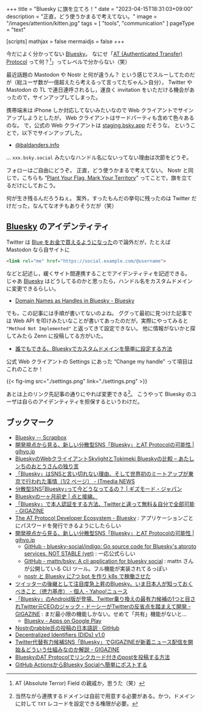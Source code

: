 +++
title = "Bluesky に旗を立てろ！"
date =  "2023-04-15T18:31:03+09:00"
description = "正直，どう使うかまるで考えてない。"
image = "/images/attention/kitten.jpg"
tags = [ "tools", "communication" ]
pageType = "text"

[scripts]
  mathjax = false
  mermaidjs = false
+++

今だによく分かってない [Bluesky]。
なにせ「[AT (Authenticated Transfer) Protocol](https://atproto.com/ "The AT Protocol") って何？[^at1]」ってレベルで分からない（笑）

[^at1]: AT (Absolute Terror) Field の親戚か，思うた（笑）

最近話題の Mastodon や Nostr と何が違うん？ という感じでスルーしてたのだが（総ユーザ数が一億超えたら考えるって言ってたぢゃん＞自分）， Twitter や Mastodon の TL で連日連呼されるし，運良く invitation をいただける機会があったので，サインアップしてしまった。

携帯端末は iPhone しか対応してないみたいなので Web クライアントでサインアップしようとしたが， Web クライアントはサードパーティも含めて色々あるのな。
で，公式の Web クライアントは [staging.bsky.app] だそうな。
ということで，以下でサインアップした。

- [@baldanders.info](https://staging.bsky.app/profile/baldanders.info)

... `xxx.bsky.social` みたいなハンドル名にないってない理由は次節をどうぞ。

フォローはご自由にどうぞ。
正直，どう使うかまるで考えてない。
Nostr と同じで，こちらも “[Plant Your Flag, Mark Your Territory](https://krebsonsecurity.com/2018/06/plant-your-flag-mark-your-territory/ "Plant Your Flag, Mark Your Territory – Krebs on Security")” ってことで，旗を立てるだけにしておこう。

何が生き残るんだろうねぇ。
案外，すったもんだの挙句に残ったのは Twitter だけだった，なんてなオチもありそうだが（笑）

## [Bluesky] のアイデンティティ

Twitter は [Blue をお金で買えるようになった](https://p2ptk.org/freedom-of-speech/4384 "かくしてTwitterの青いチェックマークは「嘲笑」のシンボルとなった | p2ptk[.]org")ので論外だが，たとえば Mastodon なら自サイトに

```html
<link rel="me" href="https://social.example.com/@username">
```

などと記述し，緩くサイト間連携することでアイデンティティを記述できる。
じゃあ [Bluesky] はどうしてるのかと思ったら，ハンドル名をカスタムドメインに変更できるらしい。

- [Domain Names as Handles in Bluesky - Bluesky](https://blueskyweb.xyz/blog/3-6-2023-domain-names-as-handles-in-bluesky)

でも，この記事には手順が書いてないのよね。
ググって最初に見つけた記事では Web API を叩けみたいなことが書いてあったのだが，実際にやってみると `"Method Not Implemented"` と返ってきて設定できない。
他に情報がないかと探してみたら Zenn に投稿してる方がいた。

- [誰でもできる、Blueskyでカスタムドメインを簡単に設定する方法](https://zenn.dev/kato_shinya/articles/lets-set-custom-domain-in-bluesky)

公式 Web クライアントの Settings にあった “Change my handle” って項目はこれのことか！

{{< fig-img src="./settings.png" link="./settings.png" >}}

あとは上のリンク先記事の通りにやれば変更できる[^dn1]。
こうやって Bluesky のユーザは自らのアイデンティティを担保するというわけだ。

[^dn1]: 当然ながら連携するドメインは自前で用意する必要がある。かつ，ドメインに対して `TXT` レコードを設定できる権限が必要。

## ブックマーク

- [Bluesky -- Scrapbox](https://scrapbox.io/Bluesky/)
- [開発視点から見る、新しい分散型SNS「Bluesky」とAT Protocolの可能性 | gihyo.jp](https://gihyo.jp/article/2023/04/bluesky-atprotocol)
- [BlueskyのWebクライイアントSkylightとTokimeki Blueskyの比較 – あたしンちのおとうさんの独り言](https://atasinti.chu.jp/dad3/archives/64132)
- [「Bluesky」はSNSと言い切れない理由、そして世界初のミートアップが東京で行われた事情（1/2 ページ） - ITmedia NEWS](https://www.itmedia.co.jp/news/articles/2304/14/news175.html)
- [分散型SNS｢Bluesky｣って今どうなってるの？ | ギズモード・ジャパン](https://www.gizmodo.jp/2023/04/bluesky-now.html)
- [Blueskyの一ヶ月前史 | 点と接線。](https://riq0h.jp/2023/04/15/110859/)
- [「Bluesky」で本人認証をする方法、Twitterと違って無料＆自分で全部可能 - GIGAZINE](https://gigazine.net/news/20230421-bluesky-handle-domain-name/)
- [The AT Protocol Developer Ecosystem - Bluesky](https://blueskyweb.xyz/blog/4-21-2023-atproto-developer-ecosystem) : アプリケーションごとにパスワードを発行できるようにしたらしい
- [開発視点から見る、新しい分散型SNS「Bluesky」とAT Protocolの可能性 | gihyo.jp](https://gihyo.jp/article/2023/04/bluesky-atprotocol)
  - [GitHub - bluesky-social/indigo: Go source code for Bluesky's atproto services. NOT STABLE (yet)](https://github.com/bluesky-social/indigo) : 一応公式らしい
  - [GitHub - mattn/bsky: A cli application for bluesky social](https://github.com/mattn/bsky) : mattn さんが公開している CLI ツール。フル機能が実装されてるっぽい
  - [nostr と Bluesky に7つ bot を作り k8s で稼働させた](https://zenn.dev/mattn/articles/cbc42abe8be82b)
- [ツイッターの後継として注目度急上昇のBluesky。いま日本人が知っておくべきこと（徳力基彦） - 個人 - Yahoo!ニュース](https://news.yahoo.co.jp/byline/tokurikimotohiko/20230505-00348373)
- [「Bluesky」のAndroid版が登場、Twitter乗り換えの最有力候補の1つと目されTwitter元CEOのジャック・ドーシーがTwitterの反省点を踏まえて開発 - GIGAZINE](https://gigazine.net/news/20230420-bluesky-android/) : まだ最小限の機能しかない。せめて「共有」機能がないと...
  - [Bluesky - Apps on Google Play](https://play.google.com/store/apps/details?id=xyz.blueskyweb.app&hl=en_US)
- [Nostrのrabble氏の投稿の日本語訳 · GitHub](https://gist.github.com/kojira/94079413376d2a37c626d30a51fcb89f)
- [Decentralized Identifiers (DIDs) v1.0](https://www.w3.org/TR/did-core/)
- [Twitter代替有力候補SNS「Bluesky」でGIGAZINEが新着ニュース配信を開始＆どういう仕組みなのか解説 - GIGAZINE](https://gigazine.net/news/20230518-bluesky-gigazine/)
- [BlueskyのAT Protocolでリンクカード付きのpostを投稿する方法](https://zenn.dev/ryo_kawamata/articles/8d1966f6bb0a82)
- [GitHub ActionsからBluesky Socialへ簡単にポストする](https://zenn.dev/kato_shinya/articles/send-post-to-bluesky-via-github-actions)

[Bluesky]: https://blueskyweb.xyz/
[staging.bsky.app]: https://staging.bsky.app/ "Bluesky"
